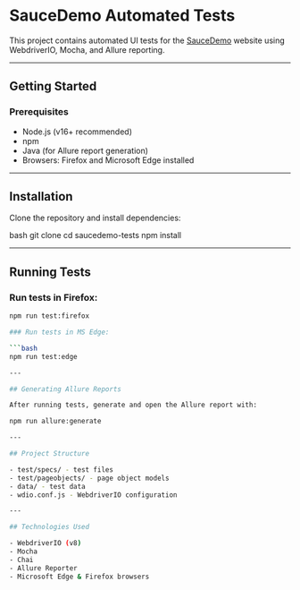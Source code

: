 # SauceDemo Automated Tests

This project contains automated UI tests for the [SauceDemo](https://www.saucedemo.com) website using WebdriverIO, Mocha, and Allure reporting.

---

## Getting Started

### Prerequisites

- Node.js (v16+ recommended)
- npm
- Java (for Allure report generation)
- Browsers: Firefox and Microsoft Edge installed

---

## Installation

Clone the repository and install dependencies:

bash
git clone <your-repo-url>
cd saucedemo-tests
npm install

---

## Running Tests

### Run tests in Firefox:

```bash
npm run test:firefox

### Run tests in MS Edge:

```bash
npm run test:edge

---

## Generating Allure Reports

After running tests, generate and open the Allure report with:

npm run allure:generate

---

## Project Structure

- test/specs/ - test files
- test/pageobjects/ - page object models
- data/ - test data
- wdio.conf.js - WebdriverIO configuration

---

## Technologies Used

- WebdriverIO (v8)
- Mocha
- Chai
- Allure Reporter
- Microsoft Edge & Firefox browsers
